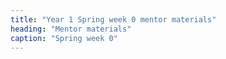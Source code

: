 ```yaml
---
title: "Year 1 Spring week 0 mentor materials"
heading: "Mentor materials"
caption: "Spring week 0"
---
```



